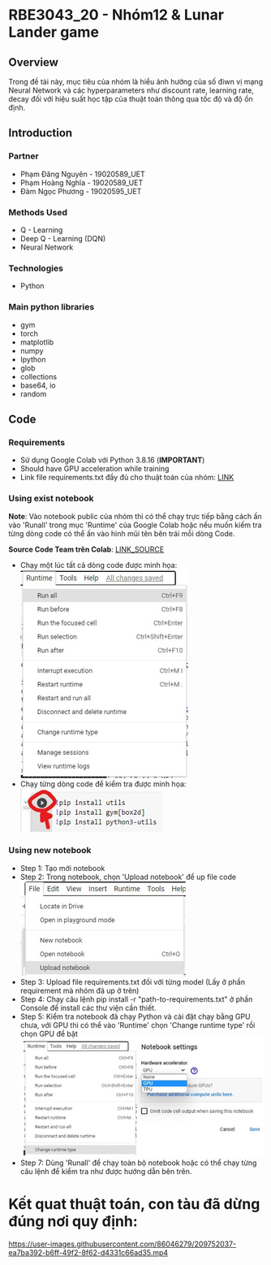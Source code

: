 # RBE3043_20 - Nhóm12 & Lunar Lander game
## Overview
Trong đề tài này, mục tiêu của nhóm là hiểu ảnh hưởng của số điwn vị mạng Neural Network và các hyperparameters như discount rate, learning rate, decay đối với hiệu suất học tập của thuật toán thông qua tốc độ và độ ổn định.
## Introduction
### Partner
* Phạm Đăng Nguyên - 19020589_UET
* Phạm Hoàng Nghĩa - 19020589_UET
* Đàm Ngọc Phương - 19020595_UET
### Methods Used
* Q - Learning
* Deep Q - Learning (DQN)
* Neural Network
### Technologies
* Python
### Main python libraries
* gym
* torch
* matplotlib
* numpy
* Ipython
* glob
* collections
* base64, io
* random
## Code
### Requirements
* Sử dụng Google Colab với Python 3.8.16 (**IMPORTANT**)
* Should have GPU acceleration while training
* Link file requirements.txt đầy đủ cho thuật toán của nhóm: [LINK](https://drive.google.com/drive/u/0/folders/11lwCOnlYMnodPex17s9v3-Mw9y8Bx4uX)
### Using exist notebook
**Note**: Vào notebook public của nhóm thì có thể chạy trực tiếp bằng cách ấn vào 'Runall' trong mục 'Runtime' của Google Colab hoặc nếu muốn kiếm tra từng dòng code có thể ấn vào hình mũi tên bên trái mỗi dòng Code.

**Source Code Team trên Colab**: [LINK_SOURCE](https://colab.research.google.com/drive/1rMwt1EuThMYg2TboA8Fewq49xvIwqPdJ?usp=sharing)

* Chạy một lúc tất cả dòng code được minh họa: 
    ![example](anh_1.jpg)
* Chạy từng dòng code để kiểm tra được minh họa: 
    ![example](anh_2.jpg)
### Using new notebook
* Step 1: Tạo mới notebook
* Step 2: Trong notebook, chọn 'Upload notebook' để up file code![example](anh_3.jpg)
* Step 3: Upload file requirements.txt đối với từng model (Lấy ở phần requirement mà nhóm đã up ở trên) 
* Step 4: Chạy câu lệnh pip install -r "path-to-requirements.txt" ở phần Console để install các thư viện cần thiết.
* Step 5: Kiểm tra notebook đã chạy Python và cài đặt chạy bằng GPU chưa, với GPU thì có thể vào 'Runtime' chọn 'Change runtime type' rồi chọn GPU để bật![example](anh_4.jpg)
* Step 7: Dùng 'Runall' để chạy toàn bộ notebook hoặc có thể chạy từng câu lệnh để kiểm tra như được hướng dẫn bên trên.
# Kết quat thuật toán, con tàu đã dừng đúng nơi quy định:
https://user-images.githubusercontent.com/86046279/209752037-ea7ba392-b6ff-49f2-8f62-d4331c66ad35.mp4
